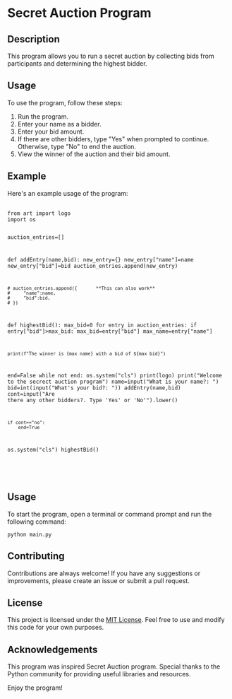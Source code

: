 <!DOCTYPE html>
<html>
<head>
  <meta charset="UTF-8">
  <title>Secret Auction Program</title>
</head>
<body>
  <h1>Secret Auction Program</h1>

  <h2>Description</h2>
  <p>
    This program allows you to run a secret auction by collecting bids from participants and determining the highest bidder.
  </p>

  <h2>Usage</h2>
  <p>
    To use the program, follow these steps:
  </p>
  <ol>
    <li>Run the program.</li>
    <li>Enter your name as a bidder.</li>
    <li>Enter your bid amount.</li>
    <li>If there are other bidders, type "Yes" when prompted to continue. Otherwise, type "No" to end the auction.</li>
    <li>View the winner of the auction and their bid amount.</li>
  </ol>

  <h2>Example</h2>
  <p>
    Here's an example usage of the program:
  </p>
  <pre>
    <code>
from art import logo
import os

auction_entries=[]

def addEntry(name,bid):
new_entry={}
new_entry["name"]=name
new_entry["bid"]=bid
auction_entries.append(new_entry)

    # auction_entries.append({       **This can also work**
    #     "name":name,
    #     "bid":bid,
    # })

def highestBid():
max_bid=0
for entry in auction_entries:
if entry["bid"]>max_bid:
max_bid=entry["bid"]
max_name=entry["name"]

    print(f"The winner is {max_name} with a bid of ${max_bid}")

end=False
while not end:
os.system("cls")
print(logo)
print("Welcome to the secrect auction program")
name=input("What is your name?: ")
bid=int(input("What's your bid?: "))
addEntry(name,bid)
cont=input("Are there any other bidders?. Type 'Yes' or 'No'").lower()

    if cont=="no":
        end=True

os.system("cls")
highestBid()

</code>

</pre>

<h2>Usage</h2>
    <p>To start the program, open a terminal or command prompt and run the following command:</p>
    <pre><code>python main.py</code></pre>

<h2>Contributing</h2>
    <p>Contributions are always welcome! If you have any suggestions or improvements, please create an issue or submit a pull request.</p>

<h2>License</h2>
    <p>This project is licensed under the <a href="LICENSE">MIT License</a>. Feel free to use and modify this code for your own purposes.</p>

<h2>Acknowledgements</h2>
    <p>This program was inspired Secret Auction program. Special thanks to the Python community for providing useful libraries and resources.</p>

<p>Enjoy the program!</p>
</body>
</html>

